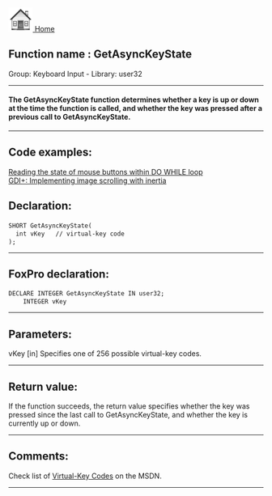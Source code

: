 [<img src="../../images/home.png"> Home ](https://github.com/VFPX/Win32API)  

## Function name : GetAsyncKeyState
Group: Keyboard Input - Library: user32    
***  


#### The GetAsyncKeyState function determines whether a key is up or down at the time the function is called, and whether the key was pressed after a previous call to GetAsyncKeyState. 
***  


## Code examples:
[Reading the state of mouse buttons within DO WHILE loop](../../samples/sample_280.md)  
[GDI+: Implementing image scrolling with inertia](../../samples/sample_595.md)  

## Declaration:
```foxpro  
SHORT GetAsyncKeyState(
  int vKey   // virtual-key code
);  
```  
***  


## FoxPro declaration:
```foxpro  
DECLARE INTEGER GetAsyncKeyState IN user32;
	INTEGER vKey  
```  
***  


## Parameters:
vKey 
[in] Specifies one of 256 possible virtual-key codes. 
 
  
***  


## Return value:
If the function succeeds, the return value specifies whether the key was pressed since the last call to GetAsyncKeyState, and whether the key is currently up or down.  
***  


## Comments:
Check list of <a href="http://msdn.microsoft.com/en-us/library/ms645540(v=vs.85).aspx">Virtual-Key Codes</a> on the MSDN.   
  
***  

